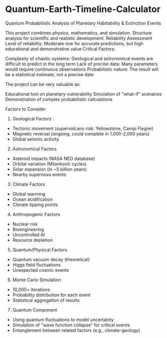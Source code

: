 # Quantum-Earth-Timeline-Calculator
Quantum Probabilistic Analysis of Planetary Habitability &amp; Extinction Events

This project combines physics, mathematics, and simulation. Structure analysis for scientific and realistic development.
Reliability Assessment
Level of reliability: Moderate-low for accurate predictions, but high educational and demonstrative value
Critical Factors:

Complexity of chaotic systems: Geological and astronomical events are difficult to predict in the long term
Lack of precise data: Many parameters would require continuous observations
Probabilistic nature: The result will be a statistical estimate, not a precise date

The project can be very valuable as:

Educational tool on planetary vulnerability
Simulation of "what-if" scenarios
Demonstration of complex probabilistic calculations

Factors to Consider

1. Geological Factors :

- Tectonic movement (supervolcano risk: Yellowstone, Campi Flegrei)
- Magnetic reversal (ongoing, could complete in 1,000-2,000 years)
- Global seismic activity

2. Astronomical Factors

- Asteroid impacts (NASA NEO database)
- Orbital variation (Milanković cycles)
- Solar expansion (in ~5 billion years)
- Nearby supernova events

3. Climate Factors

- Global warming
- Ocean acidification
- Climate tipping points

4. Anthropogenic Factors

- Nuclear risk
- Bioengineering
- Uncontrolled AI
- Resource depletion

5. Quantum/Physical Factors

- Quantum vacuum decay (theoretical)
- Higgs field fluctuations
- Unexpected cosmic events

6. Monte Carlo Simulation

- 10,000+ iterations
- Probability distribution for each event
- Statistical aggregation of results

7. Quantum Component

- Using quantum fluctuations to model uncertainty
- Simulation of "wave function collapse" for critical events
- Entanglement between related factors (e.g., climate-geology)
